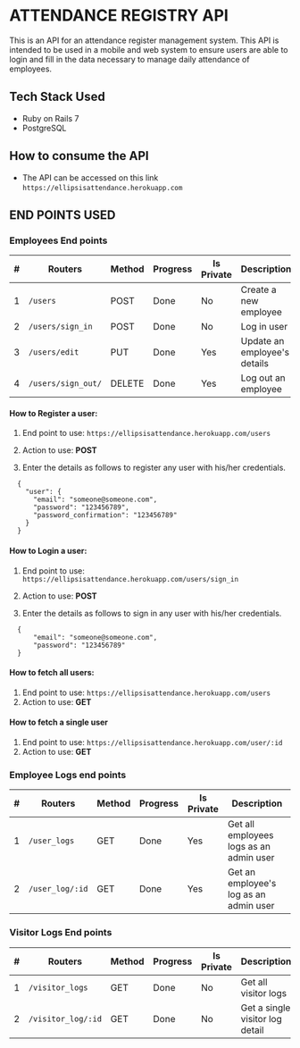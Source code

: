 # ATTENDANCE REGISTRY API

This is an API for an attendance register management system. This API is intended to be used in a mobile and web system to ensure users are able to login and fill in the data necessary to manage daily attendance of employees.

## Tech Stack Used

  - Ruby on Rails 7
  - PostgreSQL

## How to consume the API

  - The API can be accessed on this link ```https://ellipsisattendance.herokuapp.com```

## END POINTS USED

### Employees End points

|#	|Routers	|Method	|Progress	|Is Private	|Description|
|---|---------|-------|---------|-----------|-----------|
|1	|```/users```	|POST	|Done	|No	|Create a new employee|
|2	|```/users/sign_in```	|POST	|Done	|No	| Log in user|
|3	|```/users/edit```	|PUT	|Done	|Yes	|Update an employee's details|
|4	|```/users/sign_out/```	|DELETE	|Done	|Yes	|Log out an employee|

#### How to Register a user:

1. End point to use: ```https://ellipsisattendance.herokuapp.com/users```
2. Action to use: <strong>POST</strong>

3. Enter the details as follows to register any user with his/her credentials. 

```
  {
    "user": {
      "email": "someone@someone.com",
      "password": "123456789",
      "password_confirmation": "123456789"
    }
  }
```

#### How to Login a user:

1. End point to use: ```https://ellipsisattendance.herokuapp.com/users/sign_in```
2. Action to use: <strong>POST</strong>

3. Enter the details as follows to sign in any user with his/her credentials. 

```
  {
      "email": "someone@someone.com",
      "password": "123456789"
  }
```

#### How to fetch all users:

1. End point to use: ```https://ellipsisattendance.herokuapp.com/users```
2. Action to use: <strong>GET</strong>


#### How to fetch a single user
1. End point to use: ```https://ellipsisattendance.herokuapp.com/user/:id```
2. Action to use: <strong>GET</strong>


### Employee Logs end points

|#	|Routers	|Method	|Progress	|Is Private	|Description|
|---|---------|-------|---------|-----------|-----------|
|1	|```/user_logs```	|GET	|Done	|Yes	|Get all employees logs as an admin user|
|2	|```/user_log/:id```	|GET	|Done	|Yes	|Get an employee's log as an admin user|


### Visitor Logs End points

|#	|Routers	|Method	|Progress	|Is Private	|Description|
|---|---------|-------|---------|-----------|-----------|
|1	|```/visitor_logs```	|GET	|Done	|No	|Get all visitor logs|
|2	|```/visitor_log/:id```	|GET	|Done	|No	|Get a single visitor log detail|
